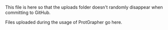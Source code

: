 This file is here so that the uploads folder doesn't randomly disappear when committing to GitHub.

Files uploaded during the usage of ProtGrapher go here.
